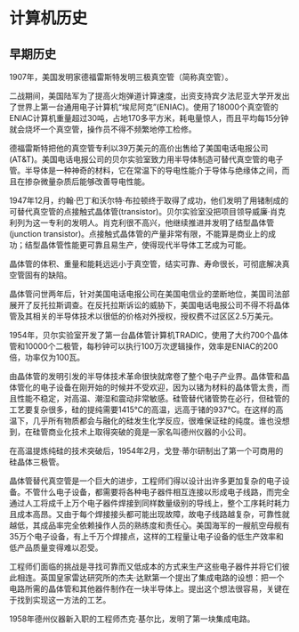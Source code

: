 # 计算机历史

## 早期历史

1907年，美国发明家德福雷斯特发明三极真空管（简称真空管）。

二战期间，美国陆军为了提高火炮弹道计算速度，出资支持宾夕法尼亚大学开发出了世界上第一台通用电子计算机“埃尼阿克”(ENIAC)。使用了18000个真空管的ENIAC计算机重量超过30吨，占地170多平方米，耗电量惊人，而且平均每15分钟就会烧坏一个真空管，操作员不得不频繁地停工检修。

德福雷斯特把他的真空管专利以39万美元的高价出售给了美国电话电报公司(AT&T)。美国电话电报公司的贝尔实验室致力用半导体制造可替代真空管的电子管。半导体是一种神奇的材料，它在常温下的导电性能介于导体与绝缘体之间，而且在掺杂微量杂质后能够改善导电性能。

1947年12月，约翰·巴丁和沃尔特·布拉顿终于取得了成功，他们发明了用锗制成的可替代真空管的点接触式晶体管(transistor)。贝尔实验室没把项目领导威廉·肖克利列为这一专利的发明人。肖克利很不高兴，他继续推进并发明了结型晶体管(junction transistor)。点接触式晶体管的产量非常有限，不能算是商业上的成功；结型晶体管性能更可靠且易生产，使得现代半导体工艺成为可能。

晶体管的体积、重量和能耗远远小于真空管，结实可靠、寿命很长，可彻底解决真空管固有的缺陷。

晶体管问世两年后，针对美国电话电报公司在美国电信业的垄断地位，美国司法部展开了反托拉斯调查。在反托拉斯诉讼的威胁下，美国电话电报公司不得不将晶体管及其相关的半导体技术以很低的价格对外授权，授权费不过区区2.5万美元。

1954年，贝尔实验室开发了第一台晶体管计算机TRADIC，使用了大约700个晶体管和10000个二极管，每秒钟可以执行100万次逻辑操作，效率是ENIAC的200倍，功率仅为100瓦。

由晶体管的发明引发的半导体技术革命很快就席卷了整个电子产业界。晶体管和晶体管化的电子设备在刚开始的时候并不受欢迎，因为以锗为材料的晶体管太贵，而且性能不稳定，对高温、潮湿和震动非常敏感。硅管替代锗管势在必行，但硅管的工艺要复杂很多，硅的提纯需要1415℃的高温，远高于锗的937℃。在这样的高温下，几乎所有物质都会与融化的硅发生化学反应，很难保证硅的纯度。谁也没想到，在硅管商业化技术上取得突破的竟是一家名叫德州仪器的小公司。

在高温提炼纯硅的技术突破后，1954年2月，戈登·蒂尔研制出了第一个可商用的硅晶体三极管。

晶体管替代真空管是一个巨大的进步，工程师们得以设计出许多更加复杂的电子设备。不管什么电子设备，都需要将各种电子器件相互连接以形成电子线路，而完全通过人工将成千上万个电子器件焊接到同样数量级别的导线上，整个工序耗时耗力且成本高昂。又由于每个焊接接头都可能出现故障，故电子线路越复杂，可靠性就越低，其成品率完全依赖操作人员的熟练度和责任心。美国海军的一艘航空母舰有35万个电子设备，有上千万个焊接点，这样的工程量让电子设备的低生产效率和低产品质量变得难以忍受。

工程师们面临的挑战是寻找可靠而又低成本的方式来生产这些电子器件并将它们彼此相连。英国皇家雷达研究所的杰夫·达默第一个提出了集成电路的设想：把一个电路所需的晶体管和其他器件制作在一块半导体上。提出这个想法很容易，关键在于找到实现这一方法的工艺。

1958年德州仪器新入职的工程师杰克·基尔比，发明了第一块集成电路。